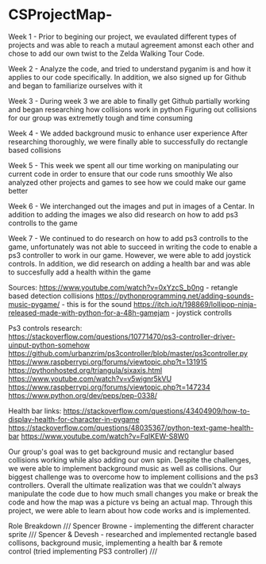# CSProjectMap-

Week 1 - 
  Prior to begining our project, we evaulated different types of projects and was able to reach a mutaul agreement amonst each other and chose to add our own twist to the Zelda Walking Tour Code. 
  
Week 2 - 
  Analyze the code, and tried to understand pyganim is and how it applies to our code specifically. 
  In addition, we also signed up for Github and began to familiarize ourselves with it
   
Week 3 - 
  During week 3 we are able to finally get Github partially working and began researching how collisions work in python
  Figuring out collisions for our group was extremetly tough and time consuming
  
Week 4 - 
  We added background music to enhance user experience 
  After researching thoroughly, we were finally able to successfully do rectangle based collisions
  
 Week 5 - 
   This week we spent all our time working on manipulating our current code in order to ensure that our code runs smoothly 
   We also analyzed other projects and games to see how we could make our game better
   
Week 6 - 
   We interchanged out the images and put in images of a Centar. In addition to adding the images we also did research on how to add ps3 controlls to the game

Week 7 - 
  We continued to do  research on how to add ps3 controlls to the game, unfortunately was not able to succeed in writing the code to enable a ps3 controller to work in our game. However, we were able to add joystick controls. In addition, we did research on adding a health bar and was able to succesfully add a health within the game
  
Sources:
https://www.youtube.com/watch?v=0xYzcS_b0ng - retangle based detection collisions
https://pythonprogramming.net/adding-sounds-music-pygame/ - this is for the sound
https://itch.io/t/198869/lollipop-ninja-released-made-with-python-for-a-48h-gamejam - joystick controlls

Ps3 controls research:   
https://stackoverflow.com/questions/10771470/ps3-controller-driver-uinput-python-somehow
https://github.com/urbanzrim/ps3controller/blob/master/ps3controller.py
https://www.raspberrypi.org/forums/viewtopic.php?t=131915
https://pythonhosted.org/triangula/sixaxis.html
https://www.youtube.com/watch?v=v5wignr5kVU
https://www.raspberrypi.org/forums/viewtopic.php?t=147234
https://www.python.org/dev/peps/pep-0338/

Health bar links:
https://stackoverflow.com/questions/43404909/how-to-display-health-for-character-in-pygame 
https://stackoverflow.com/questions/48035367/python-text-game-health-bar
https://www.youtube.com/watch?v=FqIKEW-S8W0


   Our group's goal was to get background music and rectanglur based collisions working while also adding our own spin. Despite the challenges, we were able to implement background music as well as collisions. Our biggest challenge was to overcome how to implement collisions and the ps3 controllers. Overall the ultimate realization was that we couldn't always manipulate the code due to how much small changes you make or break the code and how the map was a picture vs being an actual map. Through this project, we were able to learn about how code works and is implemented. 
   
Role Breakdown ///
    Spencer Browne -  implementing the different character sprite ///
    Spencer & Devesh - researched and implemented rectangle based collisons, background music, implementing a health bar & remote       
    control (tried implementing PS3 controller) ///
